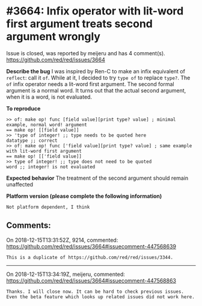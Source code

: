 
#3664: Infix operator with lit-word first argument treats second argument wrongly
================================================================================
Issue is closed, was reported by meijeru and has 4 comment(s).
<https://github.com/red/red/issues/3664>

**Describe the bug**
I was inspired by Ren-C to make an infix equivalent of `reflect`: call it `of`. While at it, I decided to try `type of` to replace `type?`. The `of` infix operator needs a lit-word first argument. The second formal argument is a normal word. It turns out that the actual second argument, when it is a word, is not evaluated.

**To reproduce**
```
>> of: make op! func [field value][print type? value] ; minimal example, normal word! argument
== make op! [[field value]]
>> 'type of integer! ;; type needs to be quoted here
datatype ;; correct
>> of: make op! func ['field value][print type? value] ; same example with lit-word first argument
== make op! [['field value]]
>> type of integer! ;; type does not need to be quoted
word ;; integer! is not evaluated
```

**Expected behavior**
The treatment of the second argument should remain unaffected

**Platform version (please complete the following information)**
```
Not platform dependent, I think
```



Comments:
--------------------------------------------------------------------------------

On 2018-12-15T13:31:52Z, 9214, commented:
<https://github.com/red/red/issues/3664#issuecomment-447568639>

    This is a duplicate of https://github.com/red/red/issues/3344.

--------------------------------------------------------------------------------

On 2018-12-15T13:34:19Z, meijeru, commented:
<https://github.com/red/red/issues/3664#issuecomment-447568863>

    Thanks. I will close now. It can be hard to check previous issues. Even the beta feature which looks up related issues did not work here. 

